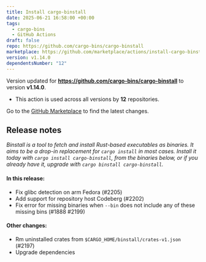 ```yaml
---
title: Install cargo-binstall
date: 2025-06-21 16:58:00 +00:00
tags:
  - cargo-bins
  - GitHub Actions
draft: false
repo: https://github.com/cargo-bins/cargo-binstall
marketplace: https://github.com/marketplace/actions/install-cargo-binstall
version: v1.14.0
dependentsNumber: "12"
---
```



Version updated for **https://github.com/cargo-bins/cargo-binstall** to version **v1.14.0**.
- This action is used across all versions by **12** repositories.

Go to the [GitHub Marketplace](https://github.com/marketplace/actions/install-cargo-binstall) to find the latest changes.

## Release notes

_Binstall is a tool to fetch and install Rust-based executables as binaries. It aims to be a drop-in replacement for `cargo install` in most cases. Install it today with `cargo install cargo-binstall`, from the binaries below, or if you already have it, upgrade with `cargo binstall cargo-binstall`._

#### In this release:

- Fix glibc detection on arm Fedora (#2205)
- Add support for repository host Codeberg (#2202)
- Fix error for missing binaries when `--bin` does not include any of these missing bins (#1888 #2199)

#### Other changes:

- Rm uninstalled crates from `$CARGO_HOME/binstall/crates-v1.json` (#2197)
- Upgrade dependencies
